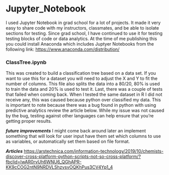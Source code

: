 # Jupyter_Notebook
I used Jupyter Notebook in grad school for a lot of projects. It made it very easy to share code with my instructors, classmates, and be able to isolate sections for testing. Since grad school, I have continued to use it for testing testing blocks of code or data analytics. At the time of me publishing this you could install Anaconda which includes Juptyer Notebooks from the following link: https://www.anaconda.com/distribution/

### ClassTree.ipynb
This was created to build a classification tree based on a data set. If you want to use this for a dataset you will need to adjust the X and Y to fit the number of columns. This file also splits the data into a 80/20, 80% is used to train the data and 20% is used to test it. Last, there was a couple of tests that failed when coming back. When I tested the same dataset in R I did not receive any, this was caused because python over classified my data. This is important to note because there was a bug found in python with using predictive analytics review the article below. While my issue was not caused by the bug, testing against other languages can help ensure that you’re getting proper results.


***future improvements*** 
I might come back around later an implement something that will look for user input have them set which columns to use as variables, or automatically set them based on file format. 

***Articles***
https://arstechnica.com/information-technology/2019/10/chemists-discover-cross-platform-python-scripts-not-so-cross-platform/?fbclid=IwAR0rvUh6WNU6_QGhAPR-KK9cCOG2ntN9NRDVLShzvsvOQKhPus3CV4Yp1_4
